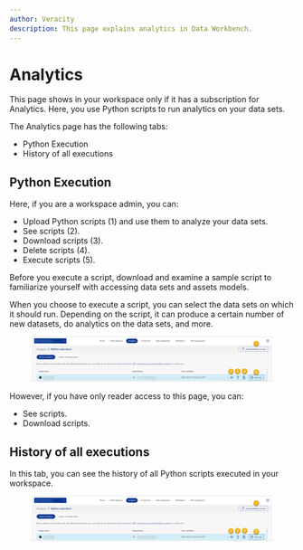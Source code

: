 ```yaml
---
author: Veracity
description: This page explains analytics in Data Workbench.
---
```

# Analytics

This page shows in your workspace only if it has a subscription for Analytics. Here, you use Python scripts to run analytics on your data sets.

The Analytics page has the following tabs:
* Python Execution
* History of all executions

## Python Execution

Here, if you are a workspace admin, you can:

* Upload Python scripts (1) and use them to analyze your data sets.
* See scripts (2).
* Download scripts (3).
* Delete scripts (4).
* Execute scripts (5).

Before you execute a script, download and examine a sample script to familiarize yourself with accessing data sets and assets models.

When you choose to execute a script, you can select the data sets on which it should run. Depending on the script, it can produce a certain number of new datasets, do analytics on the data sets, and more.

<figure>
	<img src="assets/python_execution.png"/>
</figure>

However, if you have only reader access to this page, you can:
* See scripts.
* Download scripts.

## History of all executions
In this tab, you can see the history of all Python scripts executed in your workspace.
<figure>
	<img src="assets/python_execution.png"/>
</figure>